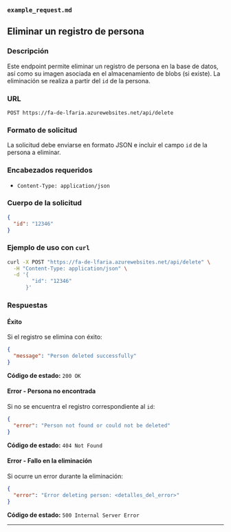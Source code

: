 ### `example_request.md`

## Eliminar un registro de persona

### Descripción
Este endpoint permite eliminar un registro de persona en la base de datos, así como su imagen asociada en el almacenamiento de blobs (si existe). La eliminación se realiza a partir del `id` de la persona.

### URL
`POST https://fa-de-lfaria.azurewebsites.net/api/delete`

### Formato de solicitud
La solicitud debe enviarse en formato JSON e incluir el campo `id` de la persona a eliminar.

### Encabezados requeridos
- `Content-Type: application/json`

### Cuerpo de la solicitud
```json
{
  "id": "12346"
}
```

### Ejemplo de uso con `curl`

```bash
curl -X POST "https://fa-de-lfaria.azurewebsites.net/api/delete" \
  -H "Content-Type: application/json" \
  -d '{
        "id": "12346"
      }'
```

### Respuestas

#### Éxito
Si el registro se elimina con éxito:
```json
{
  "message": "Person deleted successfully"
}
```
**Código de estado:** `200 OK`

#### Error - Persona no encontrada
Si no se encuentra el registro correspondiente al `id`:
```json
{
  "error": "Person not found or could not be deleted"
}
```
**Código de estado:** `404 Not Found`

#### Error - Fallo en la eliminación
Si ocurre un error durante la eliminación:
```json
{
  "error": "Error deleting person: <detalles_del_error>"
}
```
**Código de estado:** `500 Internal Server Error`

---
